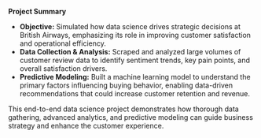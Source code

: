 **Project Summary**  
- **Objective:** Simulated how data science drives strategic decisions at British Airways, emphasizing its role in improving customer satisfaction and operational efficiency.  
- **Data Collection & Analysis:** Scraped and analyzed large volumes of customer review data to identify sentiment trends, key pain points, and overall satisfaction drivers.  
- **Predictive Modeling:** Built a machine learning model to understand the primary factors influencing buying behavior, enabling data-driven recommendations that could increase customer retention and revenue.

This end-to-end data science project demonstrates how thorough data gathering, advanced analytics, and predictive modeling can guide business strategy and enhance the customer experience.

